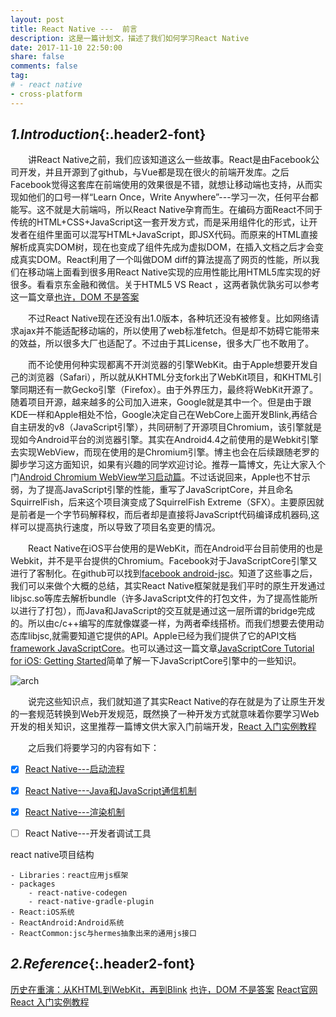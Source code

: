 ```yaml
---
layout: post
title: React Native ---  前言
description: 这是一篇计划文，描述了我们如何学习React Native
date: 2017-11-10 22:50:00
share: false
comments: false
tag:
# - react native
- cross-platform
---
```

## *1.Introduction*{:.header2-font}

&emsp;&emsp;讲React Native之前，我们应该知道这么一些故事。React是由Facebook公司开发，并且开源到了github，与Vue都是现在很火的前端开发库。之后Facebook觉得这套库在前端使用的效果很是不错，就想让移动端也支持，从而实现如他们的口号一样“Learn Once，Write Anywhere”---学习一次，任何平台都能写。这不就是大前端吗，所以React Native孕育而生。在编码方面React不同于传统的HTML+CSS+JavaScript这一套开发方式，而是采用组件化的形式，让开发者在组件里面可以混写HTML+JavaScript，即JSX代码。而原来的HTML直接解析成真实DOM树，现在也变成了组件先成为虚拟DOM，在插入文档之后才会变成真实DOM。React利用了一个叫做DOM diff的算法提高了网页的性能，所以我们在移动端上面看到很多用React Native实现的应用性能比用HTML5库实现的好很多。看看京东金融和微信。关于HTML5 VS React ，这两者孰优孰劣可以参考这一篇文章[也许，DOM 不是答案](http://www.ruanyifeng.com/blog/2015/02/future-of-dom.html)

&emsp;&emsp;不过React Native现在还没有出1.0版本，各种坑还没有被修复。比如网络请求ajax并不能适配移动端的，所以使用了web标准fetch。但是却不妨碍它能带来的效益，所以很多大厂也适配了。不过由于其License，很多大厂也不敢用了。

&emsp;&emsp;而不论使用何种实现都离不开浏览器的引擎WebKit。由于Apple想要开发自己的浏览器（Safari），所以就从KHTML分支fork出了WebKit项目，和KHTML引擎同期还有一款Gecko引擎（Firefox）。由于外界压力，最终将WebKit开源了。随着项目开源，越来越多的公司加入进来，Google就是其中一个。但是由于跟KDE一样和Apple相处不恰，Google决定自己在WebCore上面开发Blink,再结合自主研发的v8（JavaScript引擎），共同研制了开源项目Chromium，该引擎就是现如今Android平台的浏览器引擎。其实在Android4.4之前使用的是Webkit引擎去实现WebView，而现在使用的是Chromium引擎。博主也会在后续跟随老罗的脚步学习这方面知识，如果有兴趣的同学欢迎讨论。推荐一篇博文，先让大家入个门[Android Chromium WebView学习启动篇](http://blog.csdn.net/luoshengyang/article/details/46569161)。不过话说回来，Apple也不甘示弱，为了提高JavaScript引擎的性能，重写了JavaScriptCore，并且命名SquirrelFish，后来这个项目演变成了SquirrelFish  Extreme（SFX）。主要原因就是前者是一个字节码解释权，而后者却是直接将JavaScript代码编译成机器码,这样可以提高执行速度，所以导致了项目名变更的情况。

&emsp;&emsp;React Native在iOS平台使用的是WebKit，而在Android平台目前使用的也是Webkit，并不是平台提供的Chromium。Facebook对于JavaScriptCore引擎又进行了客制化。在github可以找到[facebook android-jsc](https://github.com/facebook/android-jsc)。知道了这些事之后，我们可以来做个大概的总结，其实React Native框架就是我们平时的原生开发通过libjsc.so等库去解析bundle（许多JavaScript文件的打包文件，为了提高性能所以进行了打包），而Java和JavaScript的交互就是通过这一层所谓的bridge完成的。所以由c/c++编写的库就像媒婆一样，为两者牵线搭桥。而我们想要去使用动态库libjsc,就需要知道它提供的API。Apple已经为我们提供了它的API文档[framework JavaScriptCore](https://developer.apple.com/documentation/javascriptcore)。也可以通过这一篇文章[JavaScriptCore Tutorial for iOS: Getting Started](https://www.raywenderlich.com/124075/javascriptcore-tutorial)简单了解一下JavaScriptCore引擎中的一些知识。

![arch]({{site.baseurl}}/asset/cross-platform/react-native-arch.jpeg)


&emsp;&emsp;说完这些知识点，我们就知道了其实React Native的存在就是为了让原生开发的一套规范转换到Web开发规范，既然换了一种开发方式就意味着你要学习Web开发的相关知识，这里推荐一篇博文供大家入门前端开发，[React 入门实例教程](http://www.ruanyifeng.com/blog/2015/03/react.html)

&emsp;&emsp;之后我们将要学习的内容有如下：

- [x] [React Native---启动流程]({{site.baseurl}}/2021-12-05/react-native-launch)
- [x] [React Native---Java和JavaScript通信机制]({{site.baseurl}}/2022-03-10/react-native-java-js-interoperability)
- [x] [React Native---渲染机制]({{site.baseurl}}/2022-03-20/react-native-render)
- [ ] React Native---开发者调试工具


react native项目结构
```
- Libraries：react应用js框架
- packages
    - react-native-codegen
    - react-native-gradle-plugin
- React:iOS系统
- ReactAndroid:Android系统
- ReactCommon:jsc与hermes抽象出来的通用js接口
```

## *2.Reference*{:.header2-font}

[历史在重演：从KHTML到WebKit，再到Blink](https://36kr.com/p/202396.html)
[也许，DOM 不是答案](http://www.ruanyifeng.com/blog/2015/02/future-of-dom.html)
[React官网](https://reactjs.org/docs/hello-world.html)
[React 入门实例教程](http://www.ruanyifeng.com/blog/2015/03/react.html)
